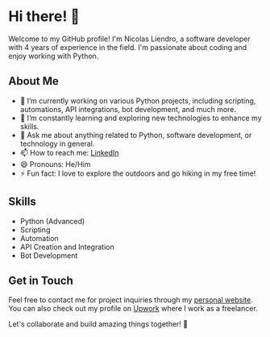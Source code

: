 # Hi there! 👋

Welcome to my GitHub profile! I'm Nicolas Liendro, a software developer with 4 years of experience in the field. I'm passionate about coding and enjoy working with Python.

## About Me
- 🔭 I’m currently working on various Python projects, including scripting, automations, API integrations, bot development, and much more.
- 🌱 I’m constantly learning and exploring new technologies to enhance my skills.
- 💬 Ask me about anything related to Python, software development, or technology in general.
- 📫 How to reach me: [LinkedIn](https://www.linkedin.com/in/nicolas-liendro/)
- 😄 Pronouns: He/Him
- ⚡ Fun fact: I love to explore the outdoors and go hiking in my free time!

## Skills
- Python (Advanced)
- Scripting
- Automation
- API Creation and Integration
- Bot Development

## Get in Touch
Feel free to contact me for project inquiries through my [personal website](https://nicolasliendro.tech/). You can also check out my profile on [Upwork](https://www.upwork.com/freelancers/nicolasliendro) where I work as a freelancer.

Let's collaborate and build amazing things together! 🚀
